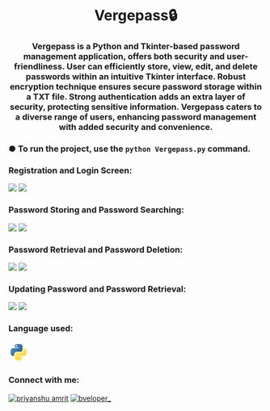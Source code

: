<h1 align="center">Vergepass🔒</h1> 
<h3 align="center">Vergepass is a Python and Tkinter-based password management application, offers both security and user-friendliness. User can efficiently store, view, edit, and delete passwords within an intuitive Tkinter interface. Robust encryption technique ensures secure password storage within a TXT file. Strong authentication adds an extra layer of security, protecting sensitive information. Vergepass caters to a diverse range of users, enhancing password management with added security and convenience.</h3>

### ● To run the project, use the `python Vergepass.py` command.

<p align="left">
<h3 align="left">Registration and Login Screen:</h3>
<img src ="https://github.com/bveloper01/Vergepass/assets/115642045/9ec0c019-41ad-4a55-92db-e6688434f1a0" /> <img src ="https://github.com/bveloper01/Vergepass/assets/115642045/5e7b47f6-be07-4392-acb4-e31c7b145632" />
<h3 align="left">Password Storing and Password Searching:</h3>
<img src ="https://github.com/bveloper01/Vergepass/assets/115642045/de3ce887-a77e-416f-9f2e-1fbeb6c46751" /> <img src ="https://github.com/bveloper01/Vergepass/assets/115642045/0f3e304d-b5ff-45dd-b76d-756e71bf2583" />
<h3 align="left">Password Retrieval  and Password Deletion:</h3>
<img src ="https://github.com/bveloper01/Vergepass/assets/115642045/4551434a-42a3-4e46-b1b7-c1fc176d5f65" /> <img src ="https://github.com/bveloper01/Vergepass/assets/115642045/b19db34b-7db2-4a01-802d-5efead703114" /> 
<h3 align="left">Updating Password  and Password Retrieval:</h3>
<img src ="https://github.com/bveloper01/Vergepass/assets/115642045/4ae0616e-22e1-4894-b2e7-6b14a942e254" /> <img src ="https://github.com/bveloper01/Vergepass/assets/115642045/0e323030-246b-42bb-ac1b-1f1a87e4ba3f" /> 
</p>


<h3 align="left">Language used:</h3>
<p align="left"> <a href="https://www.python.org" target="_blank" rel="noreferrer"> <img src="https://raw.githubusercontent.com/devicons/devicon/master/icons/python/python-original.svg" alt="python" width="40" height="40"/> </a> </p>

<h3 align="left">Connect with me:</h3>
<p align="left">
<a href="https://linkedin.com/in/priyanshu-amrit" target="blank"><img align="center" src="https://raw.githubusercontent.com/rahuldkjain/github-profile-readme-generator/master/src/images/icons/Social/linked-in-alt.svg" alt="priyanshu amrit" height="30" width="40" /></a>
<a href="https://twitter.com/bveloper_" target="blank"><img align="center" src="https://raw.githubusercontent.com/rahuldkjain/github-profile-readme-generator/master/src/images/icons/Social/twitter.svg" alt="bveloper_" height="30" width="40" /></a>



